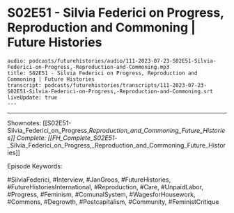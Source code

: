 # S02E51 - Silvia Federici on Progress, Reproduction and Commoning | Future Histories

```audio-note
audio: podcasts/futurehistories/audio/111-2023-07-23-S02E51-Silvia-Federici-on-Progress,-Reproduction-and-Commoning.mp3
title: S02E51 - Silvia Federici on Progress, Reproduction and Commoning | Future Histories
transcript: podcasts/futurehistories/transcripts/111-2023-07-23-S02E51-Silvia-Federici-on-Progress,-Reproduction-and-Commoning.srt
liveUpdate: true
---

```
---

Shownotes: [[S02E51-Silvia_Federici_on_Progress,_Reproduction_and_Commoning_Future_Histories]]
Complete: [[FH_Complete_S02E51_-_Silvia_Federici_on_Progress,_Reproduction_and_Commoning_Future_Histories]]

Episode Keywords:

#SilviaFederici, #Interview, #JanGroos, #FutureHistories, #FutureHistoriesInternational, #Reproduction, #Care, #UnpaidLabor, #Progress, #Feminism, #ComunalSystem, #WagesforHousework, #Commons, #Degrowth, #Postcapitalism, #Community, #FeministCritique
